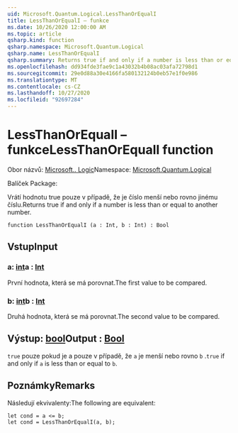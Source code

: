 ```yaml
---
uid: Microsoft.Quantum.Logical.LessThanOrEqualI
title: LessThanOrEqualI – funkce
ms.date: 10/26/2020 12:00:00 AM
ms.topic: article
qsharp.kind: function
qsharp.namespace: Microsoft.Quantum.Logical
qsharp.name: LessThanOrEqualI
qsharp.summary: Returns true if and only if a number is less than or equal to another number.
ms.openlocfilehash: dd934fde3fae9c1a43032b4b08ac03afa72798d1
ms.sourcegitcommit: 29e0d88a30e4166fa580132124b0eb57e1f0e986
ms.translationtype: MT
ms.contentlocale: cs-CZ
ms.lasthandoff: 10/27/2020
ms.locfileid: "92697284"
---
```

# <a name="lessthanorequali-function"></a><span data-ttu-id="5230a-102">LessThanOrEqualI – funkce</span><span class="sxs-lookup"><span data-stu-id="5230a-102">LessThanOrEqualI function</span></span>

<span data-ttu-id="5230a-103">Obor názvů: [Microsoft.. Logic](xref:Microsoft.Quantum.Logical)</span><span class="sxs-lookup"><span data-stu-id="5230a-103">Namespace: [Microsoft.Quantum.Logical](xref:Microsoft.Quantum.Logical)</span></span>

<span data-ttu-id="5230a-104">Balíček [](https://nuget.org/packages/)</span><span class="sxs-lookup"><span data-stu-id="5230a-104">Package: [](https://nuget.org/packages/)</span></span>


<span data-ttu-id="5230a-105">Vrátí hodnotu true pouze v případě, že je číslo menší nebo rovno jinému číslu.</span><span class="sxs-lookup"><span data-stu-id="5230a-105">Returns true if and only if a number is less than or equal to another number.</span></span>

```qsharp
function LessThanOrEqualI (a : Int, b : Int) : Bool
```


## <a name="input"></a><span data-ttu-id="5230a-106">Vstup</span><span class="sxs-lookup"><span data-stu-id="5230a-106">Input</span></span>

### <a name="a--int"></a><span data-ttu-id="5230a-107">a: [int](xref:microsoft.quantum.lang-ref.int)</span><span class="sxs-lookup"><span data-stu-id="5230a-107">a : [Int](xref:microsoft.quantum.lang-ref.int)</span></span>

<span data-ttu-id="5230a-108">První hodnota, která se má porovnat.</span><span class="sxs-lookup"><span data-stu-id="5230a-108">The first value to be compared.</span></span>


### <a name="b--int"></a><span data-ttu-id="5230a-109">b: [int](xref:microsoft.quantum.lang-ref.int)</span><span class="sxs-lookup"><span data-stu-id="5230a-109">b : [Int](xref:microsoft.quantum.lang-ref.int)</span></span>

<span data-ttu-id="5230a-110">Druhá hodnota, která se má porovnat.</span><span class="sxs-lookup"><span data-stu-id="5230a-110">The second value to be compared.</span></span>



## <a name="output--bool"></a><span data-ttu-id="5230a-111">Výstup: [bool](xref:microsoft.quantum.lang-ref.bool)</span><span class="sxs-lookup"><span data-stu-id="5230a-111">Output : [Bool](xref:microsoft.quantum.lang-ref.bool)</span></span>

<span data-ttu-id="5230a-112">`true` pouze pokud je a pouze v případě, že `a` je menší nebo rovno `b` .</span><span class="sxs-lookup"><span data-stu-id="5230a-112">`true` if and only if `a` is less than or equal to `b`.</span></span>

## <a name="remarks"></a><span data-ttu-id="5230a-113">Poznámky</span><span class="sxs-lookup"><span data-stu-id="5230a-113">Remarks</span></span>

<span data-ttu-id="5230a-114">Následují ekvivalenty:</span><span class="sxs-lookup"><span data-stu-id="5230a-114">The following are equivalent:</span></span>

```Q#
let cond = a <= b;
let cond = LessThanOrEqualI(a, b);
```